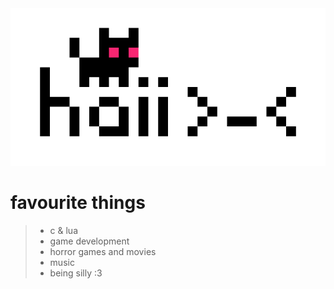 <picture>
  <source media="(prefers-color-scheme: dark)" srcset="https://github.com/voidynya3/voidynya3/blob/main/splash-dark.png?raw=true">
  <source media="(prefers-color-scheme: light)" srcset="https://github.com/voidynya3/voidynya3/blob/main/splash.png?raw=true">
  <img alt="yay, kitten ^w^" src="https://github.com/voidynya3/voidynya3/blob/main/splash.png?raw=true">
</picture>

# favourite things
>- c & lua
>- game development
>- horror games and movies
>- music
>- being silly :3

